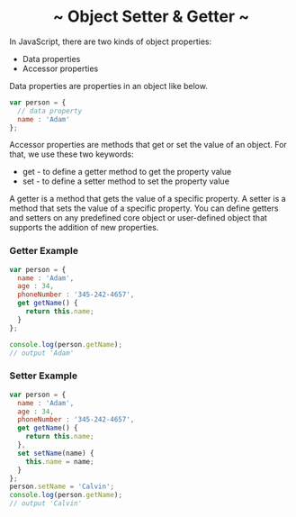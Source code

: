 <h1 align='center'>~ Object Setter & Getter ~</h1>

<p>In JavaScript, there are two kinds of object properties:</p>

<ul>
  <li>Data properties</li>
  <li>Accessor properties</li>
</ul>

<p>Data properties are properties in an object like below.</p>

```javascript
var person = {
  // data property
  name : 'Adam'
};
```

<p>Accessor properties are methods that get or set the value of an object. For that, we use these two keywords:</p>

<ul>
  <li>get - to define a getter method to get the property value</li>
  <li>set - to define a setter method to set the property value</li>
</ul>

<p>A getter is a method that gets the value of a specific property. A setter is a method that sets the value of a specific property. You can define getters and setters on any predefined core object or user-defined object that supports the addition of new properties.</p>

<h3>Getter Example</h3>

<p></p>

```javascript
var person = {
  name : 'Adam',
  age : 34,
  phoneNumber : '345-242-4657',
  get getName() {
    return this.name;
  }
};

console.log(person.getName);
// output 'Adam'
```

<h3>Setter Example</h3>

<p></p>

```javascript
var person = {
  name : 'Adam',
  age : 34,
  phoneNumber : '345-242-4657',
  get getName() {
    return this.name;
  },
  set setName(name) {
    this.name = name;
  }
};
person.setName = 'Calvin';
console.log(person.getName);
// output 'Calvin'
```
